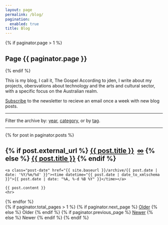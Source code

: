 ```yaml
---
layout: page
permalink: /blog/
pagination:
  enabled: true
title: Blog
---
```


{% if paginator.page > 1 %}
  <h2>Page {{ paginator.page }}</h2>
{% endif %}

<p>This is my blog, I call it, The Gospel According to jden, I write about my projects, obersvations about technology and the arts and cultural sector, with a specific focus on the Australian realm.</p>

<p><a href="/subscribe">Subscribe</a> to the newsletter to recieve an email once a week with new blog posts.</p>

<hr>

<p>Filter the archive by: <a href="{{ site.baseurl }}/archive">year</a>, <a href="{{ site.baseurl }}/archive/category">category</a>, or by <a href="{{ site.baseurl }}/archive/tag">tag</a>.</p>

<hr>

<div class="posts">
    
  {% for post in paginator.posts %}
  <article class="post">
    <h1 class="post-title">
      {% if post.external_url %}
        <a class="external-link" href="{{ post.external_url }}" onclick="captureOutboundLink(this); return false;">{{ post.title }}</a>&nbsp;
        <a href="{{ post.url }}">&#8734;</a>
      {% else %}
      <a href="{{ post.url }}">{{ post.title }}</a>
      {% endif %}
    </h1>

    <a class="post-date" href="{{ site.baseurl }}/archive/{{ post.date | date: '%Y/%m/%d' }}"><time datetime="{{ post.date | date_to_xmlschema }}">{{ post.date | date: "%A, %-d %B %Y" }}</time></a>

    {{ post.content }}
    <hr>
  </article>
  {% endfor %}
</div>

<div class="pagination">
  {% if paginator.total_pages > 1 %}
      {% if paginator.next_page %}
        <a class="pagination-item older" href="{{ paginator.next_page_path | prepend: site.baseurl }}">Older</a>
      {% else %}
        <span class="pagination-item older">Older</span>
      {% endif %}
      {% if paginator.previous_page %}
        <a class="pagination-item newer" href="{{ paginator.previous_page_path | prepend: site.baseurl }}">Newer</a>
      {% else %}
        <span class="pagination-item newer">Newer</span>
      {% endif %}
  {% endif %}
</div>
